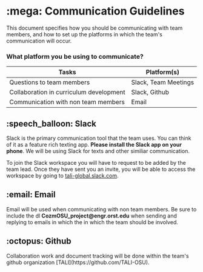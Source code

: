 <h1>:mega:  Communication Guidelines</h1>
This document specifies how you should be communicating with team members, and how to set up the platforms in which the team's communication will occur.

<h3>What platform you be using to communicate?</h3>

| Tasks  | Platform(s) |
| ------------- | ------------- |
| Questions to team members  | Slack, Team Meetings  |
| Collaboration in curriculum development  | Slack, Github  |
| Communication with non team members  | Email |

<h2>:speech_balloon:  Slack</h2>
Slack is the primary communication tool that the team uses. You can think of it as a feature rich texting app. <b>Please install the Slack app on your phone</b>. We will be using Slack for texts and other similiar communication.

To join the Slack workspace you will have to request to be added by the team lead. Once they have sent you an invite, you will be able to access the workspace by going to [tali-global.slack.com](https://tali-global.slack.com).


<h2>:email:  Email</h2>
Email will be used when communicating with non team members. Be sure to include the dl <b>CozmOSU_project@engr.orst.edu</b> when sending and replying to emails in which the in which the team should be involved.

<h2>:octopus:  Github</h2>
Collaboration work and document tracking will be done within the team's github organization [TALI](https://github.com/TALI-OSU).


